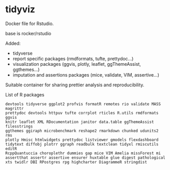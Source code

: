  # tidyviz

Docker file for Rstudio.

base is rocker/rstudio 

Added:

- tidyverse
- report specific packages (rmdformats, tufte, prettydoc...)
- visualization packages (ggvis, plotly, leaflet, ggThemeAssist, ggthemes...)
- imputation and assertions packages (mice, validate, VIM, assertive...)

Suitable container for sharing prettier analysis and reproducibility.

List of R packages

	devtools tidyverse ggplot2 profvis formatR remotes rio validate MASS magrittr 
	prettydoc devtools httpuv tufte corrplot rticles R.utils rmdformats ggvis
	knitr leaflet XML RDocumentation janitor data.table ggThemeAssist filesstrings	
	ggthemes ggiraph microbenchmark reshape2 rmarkdown chunked udunits2 rms
	plotly Hmisc htmlwidgets prettydoc listviewer gmodels flexdashboard 
	tidytext diffobj plotrr ggraph readbulk textclean tidyxl rmiscutils editR
	RcppQuantuccia choroplethr dummies gap mice VIM Amelia missForest mi
	assertthat assertr assertive ensurer huxtable glue digest pathological
	xts twidlr DBI RPostgres rpg highcharter DiagrammeR stringdist
